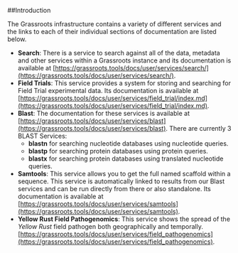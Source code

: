 ##Introduction

The Grassroots infrastructure contains a variety of different services and the links to each of their individual sections of documentation are listed below.

 * **Search**: There is a service to search against all of the data, metadata and other services within a Grassroots instance and its documentation is available at [https://grassroots.tools/docs/user/services/search/](https://grassroots.tools/docs/user/services/search/).
 * **Field Trials**: This service provides a system for storing and searching for Field Trial experimental data. Its documentation is available at [https://grassroots.tools/docs/user/services/field_trial/index.md](https://grassroots.tools/docs/user/services/field_trial/index.md).
 * **Blast**:  The documentation for these services is available at [https://grassroots.tools/docs/user/services/blast](https://grassroots.tools/docs/user/services/blast). There are currently 3 BLAST Services:
   * **blastn** for searching nucleotide databases using nucleotide queries.
   * **blastp** for searching protein databases using protein queries.
   * **blastx** for searching protein databases using translated nucleotide queries.
 * **Samtools**: This service allows you to get the full named scaffold within a sequence. This service is automatically linked to results from our Blast services and can be run directly from there or also standalone. Its documentation is available at [https://grassroots.tools/docs/user/services/samtools](https://grassroots.tools/docs/user/services/samtools). 
 * **Yellow Rust Field Pathogenomics**: This service shows the spread of the *Yellow Rust* field pathogen both geographically and temporally.[https://grassroots.tools/docs/user/services/field_pathogenomics](https://grassroots.tools/docs/user/services/field_pathogenomics). 

